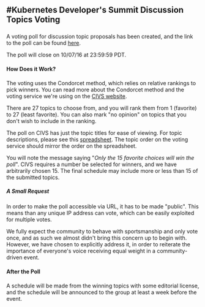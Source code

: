## #Kubernetes Developer's Summit Discussion Topics Voting
###
A voting poll for discussion topic proposals has been created, and the link to the poll can be found [here][poll]. 

The poll will close on 10/07/16 at 23:59:59 PDT. 

#### How Does it Work?
####
The voting uses the Condorcet method, which relies on relative rankings to pick winners. You can read more about the Condorcet method and the voting service we're using on the [CIVS website][civs].

There are 27 topics to choose from, and you will rank them from 1 (favorite) to 27 (least favorite). You can also mark "no opinion" on topics that you don't wish to include in the ranking. 

The poll on CIVS has just the topic titles for ease of viewing. For topic descriptions, please see this [spreadsheet][topics]. The topic order on the voting service should mirror the order on the spreadsheet. 

You will note the message saying "*Only the 15 favorite choices will win the poll*". CIVS requires a number be selected for winners, and we have arbitrarily chosen 15. The final schedule may include more or less than 15 of the submitted topics. 

##### A Small Request 
#####

In order to make the poll accessible via URL, it has to be made "public". This means than any unique IP address can vote, which can be easily exploited for multiple votes. 

We fully expect the community to behave with sportsmanship and only vote once, and as such we almost didn't bring this concern up to begin with. However, we have chosen to explicitly address it, in order to reiterate the importance of everyone's voice receiving equal weight in a community-driven event.

#### After the Poll
####
A schedule will be made from the winning topics with
some editorial license, and the schedule will be announced to the group
at least a week before the event.

[//]: # (Reference Links)
   [civs]: <http://civs.cs.cornell.edu/>
   [poll]: <http://civs.cs.cornell.edu/cgi-bin/vote.pl?id=E_9ef4ac5e58c4cab1&akey=7cc2652f9715b525>
   [topics]: <https://docs.google.com/spreadsheets/d/1bmp6uLG8H32MVz02-zsieeKKZDZITw-8B6UjOaNTXOA/edit?usp=sharing>